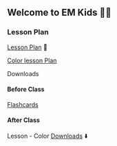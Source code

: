 ## Welcome to EM Kids 👦👧


### Lesson Plan

[Lesson Plan](https://www.eslkidstuff.com/esl-kids-lesson-plans.html) 🥳

[Color lesson Plan](https://www.eslkidstuff.com/lesson-plans/pdf/colors-lesson-plan.pdf)

Downloads
#### Before Class
[Flashcards](https://www.totcards.com/documents/free-colour-flashcards-pictures.pdf)
#### After Class
Lesson - Color [Downloads](https://www.eslkidstuff.com/Worksheets/PDF/CupCakeColorbpp.pdf) ⬇️
